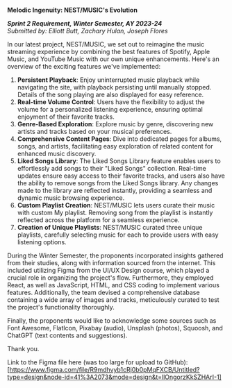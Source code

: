 **Melodic Ingenuity: NEST/MUSIC's Evolution**

**_Sprint 2 Requirement, Winter Semester, AY 2023-24_**  
_Submitted by: Elliott Butt, Zachary Hulan, Joseph Flores_

In our latest project, NEST/MUSIC, we set out to reimagine the music streaming experience by combining the best features of Spotify, Apple Music, and YouTube Music with our own unique enhancements. Here's an overview of the exciting features we've implemented:

1. **Persistent Playback**: Enjoy uninterrupted music playback while navigating the site, with playback persisting until manually stopped. Details of the song playing are also displayed for easy reference.
2. **Real-time Volume Control**: Users have the flexibility to adjust the volume for a personalized listening experience, ensuring optimal enjoyment of their favorite tracks.
3. **Genre-Based Exploration**: Explore music by genre, discovering new artists and tracks based on your musical preferences.
4. **Comprehensive Content Pages**: Dive into dedicated pages for albums, songs, and artists, facilitating easy exploration of related content for enhanced music discovery.
5. **Liked Songs Library**: The Liked Songs Library feature enables users to effortlessly add songs to their "Liked Songs" collection. Real-time updates ensure easy access to their favorite tracks, and users also have the ability to remove songs from the Liked Songs library. Any changes made to the library are reflected instantly, providing a seamless and dynamic music browsing experience.
6. **Custom Playlist Creation**: NEST/MUSIC lets users curate their music with custom My playlist. Removing song from the playlist is instantly reflected across the platform for a seamless experience.
7. **Creation of Unique Playlists**: NEST/MUSIC curated three unique playlists, carefully selecting music for each to provide users with easy listening options.

During the Winter Semester, the proponents incorporated insights gathered from their studies, along with information sourced from the internet. This included utilizing Figma from the UI/UX Design course, which played a crucial role in organizing the project's flow. Furthermore, they employed React, as well as JavaScript, HTML, and CSS coding to implement various features. Additionally, the team devised a comprehensive database containing a wide array of images and tracks, meticulously curated to test the project's functionality thoroughly.

Finally, the proponents would like to acknowledge some sources such as Font Awesome, FlatIcon, Pixabay (audio), Unsplash (photos), Squoosh, and ChatGPT (text contents and suggestions).

Thank you.

Link to the Figma file here (was too large for upload to GitHub):
[https://www.figma.com/file/R9mdhvyb1cRj0b0pMqFXCB/Untitled?type=design&node-id=41%3A2073&mode=design&t=llOngorzKkSZHArI-1]

